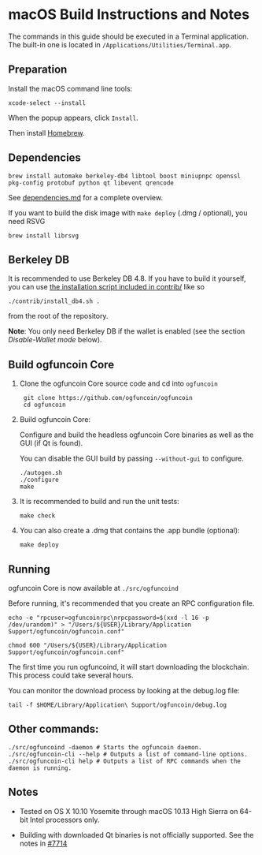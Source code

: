 macOS Build Instructions and Notes
====================================
The commands in this guide should be executed in a Terminal application.
The built-in one is located in `/Applications/Utilities/Terminal.app`.

Preparation
-----------
Install the macOS command line tools:

`xcode-select --install`

When the popup appears, click `Install`.

Then install [Homebrew](https://brew.sh).

Dependencies
----------------------

    brew install automake berkeley-db4 libtool boost miniupnpc openssl pkg-config protobuf python qt libevent qrencode

See [dependencies.md](dependencies.md) for a complete overview.

If you want to build the disk image with `make deploy` (.dmg / optional), you need RSVG

    brew install librsvg

Berkeley DB
-----------
It is recommended to use Berkeley DB 4.8. If you have to build it yourself,
you can use [the installation script included in contrib/](/contrib/install_db4.sh)
like so

```shell
./contrib/install_db4.sh .
```

from the root of the repository.

**Note**: You only need Berkeley DB if the wallet is enabled (see the section *Disable-Wallet mode* below).

Build ogfuncoin Core
------------------------

1. Clone the ogfuncoin Core source code and cd into `ogfuncoin`

        git clone https://github.com/ogfuncoin/ogfuncoin
        cd ogfuncoin

2.  Build ogfuncoin Core:

    Configure and build the headless ogfuncoin Core binaries as well as the GUI (if Qt is found).

    You can disable the GUI build by passing `--without-gui` to configure.

        ./autogen.sh
        ./configure
        make

3.  It is recommended to build and run the unit tests:

        make check

4.  You can also create a .dmg that contains the .app bundle (optional):

        make deploy

Running
-------

ogfuncoin Core is now available at `./src/ogfuncoind`

Before running, it's recommended that you create an RPC configuration file.

    echo -e "rpcuser=ogfuncoinrpc\nrpcpassword=$(xxd -l 16 -p /dev/urandom)" > "/Users/${USER}/Library/Application Support/ogfuncoin/ogfuncoin.conf"

    chmod 600 "/Users/${USER}/Library/Application Support/ogfuncoin/ogfuncoin.conf"

The first time you run ogfuncoind, it will start downloading the blockchain. This process could take several hours.

You can monitor the download process by looking at the debug.log file:

    tail -f $HOME/Library/Application\ Support/ogfuncoin/debug.log

Other commands:
-------

    ./src/ogfuncoind -daemon # Starts the ogfuncoin daemon.
    ./src/ogfuncoin-cli --help # Outputs a list of command-line options.
    ./src/ogfuncoin-cli help # Outputs a list of RPC commands when the daemon is running.

Notes
-----

* Tested on OS X 10.10 Yosemite through macOS 10.13 High Sierra on 64-bit Intel processors only.

* Building with downloaded Qt binaries is not officially supported. See the notes in [#7714](https://github.com/ogfuncoin/ogfuncoin/issues/7714)
